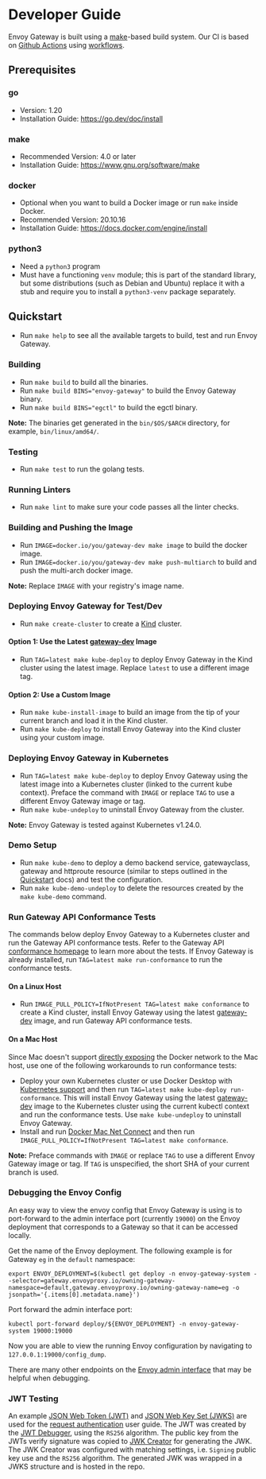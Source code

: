 # Developer Guide

Envoy Gateway is built using a [make][]-based build system. Our CI is based on [Github Actions][] using [workflows][].

## Prerequisites

### go

* Version: 1.20
* Installation Guide: https://go.dev/doc/install

### make

* Recommended Version: 4.0 or later
* Installation Guide: https://www.gnu.org/software/make

### docker

* Optional when you want to build a Docker image or run `make` inside Docker.
* Recommended Version: 20.10.16
* Installation Guide: https://docs.docker.com/engine/install

### python3

* Need a `python3` program
* Must have a functioning `venv` module; this is part of the standard
  library, but some distributions (such as Debian and Ubuntu) replace
  it with a stub and require you to install a `python3-venv` package
  separately.

## Quickstart

* Run `make help` to see all the available targets to build, test and run Envoy Gateway.

### Building

* Run `make build` to build all the binaries.
* Run `make build BINS="envoy-gateway"` to build the Envoy Gateway binary.
* Run `make build BINS="egctl"` to build the egctl binary.

__Note:__ The binaries get generated in the `bin/$OS/$ARCH` directory, for example, `bin/linux/amd64/`.

### Testing

* Run `make test` to run the golang tests.

### Running Linters

* Run `make lint` to make sure your code passes all the linter checks.

### Building and Pushing the Image

* Run `IMAGE=docker.io/you/gateway-dev make image` to build the docker image.
* Run `IMAGE=docker.io/you/gateway-dev make push-multiarch` to build and push the multi-arch docker image.

__Note:__  Replace `IMAGE` with your registry's image name.

### Deploying Envoy Gateway for Test/Dev

* Run `make create-cluster` to create a [Kind][] cluster.

#### Option 1: Use the Latest [gateway-dev][] Image

* Run `TAG=latest make kube-deploy` to deploy Envoy Gateway in the Kind cluster using the latest image. Replace `latest`
  to use a different image tag.

#### Option 2: Use a Custom Image

* Run `make kube-install-image` to build an image from the tip of your current branch and load it in the Kind cluster.
* Run `make kube-deploy` to install Envoy Gateway into the Kind cluster using your custom image.

### Deploying Envoy Gateway in Kubernetes

* Run `TAG=latest make kube-deploy` to deploy Envoy Gateway using the latest image into a Kubernetes cluster (linked to
  the current kube context). Preface the command with `IMAGE` or replace `TAG` to use a different Envoy Gateway image or
  tag.
* Run `make kube-undeploy` to uninstall Envoy Gateway from the cluster.

__Note:__ Envoy Gateway is tested against Kubernetes v1.24.0.

### Demo Setup

* Run `make kube-demo` to deploy a demo backend service, gatewayclass, gateway and httproute resource
(similar to steps outlined in the [Quickstart][] docs) and test the configuration.
* Run `make kube-demo-undeploy` to delete the resources created by the `make kube-demo` command.

### Run Gateway API Conformance Tests

The commands below deploy Envoy Gateway to a Kubernetes cluster and run the Gateway API conformance tests. Refer to the
Gateway API [conformance homepage][] to learn more about the tests. If Envoy Gateway is already installed, run
`TAG=latest make run-conformance` to run the conformance tests.

#### On a Linux Host

* Run `IMAGE_PULL_POLICY=IfNotPresent TAG=latest make conformance` to create a Kind cluster, install Envoy Gateway using the latest [gateway-dev][]
  image, and run Gateway API conformance tests.

#### On a Mac Host

Since Mac doesn't support [directly exposing][] the Docker network to the Mac host, use one of the following
workarounds to run conformance tests:

* Deploy your own Kubernetes cluster or use Docker Desktop with [Kubernetes support][] and then run
  `TAG=latest make kube-deploy run-conformance`. This will install Envoy Gateway using the latest [gateway-dev][] image
  to the Kubernetes cluster using the current kubectl context and run the conformance tests. Use `make kube-undeploy` to
  uninstall Envoy Gateway.
* Install and run [Docker Mac Net Connect][mac_connect] and then run `IMAGE_PULL_POLICY=IfNotPresent TAG=latest make conformance`.

__Note:__  Preface commands with `IMAGE` or replace `TAG` to use a different Envoy Gateway image or tag. If `TAG`
is unspecified, the short SHA of your current branch is used.

### Debugging the Envoy Config

An easy way to view the envoy config that Envoy Gateway is using is to port-forward to the admin interface port
(currently `19000`) on the Envoy deployment that corresponds to a Gateway so that it can be accessed locally.

Get the name of the Envoy deployment. The following example is for Gateway `eg` in the `default` namespace:

```shell
export ENVOY_DEPLOYMENT=$(kubectl get deploy -n envoy-gateway-system --selector=gateway.envoyproxy.io/owning-gateway-namespace=default,gateway.envoyproxy.io/owning-gateway-name=eg -o jsonpath='{.items[0].metadata.name}')
```

Port forward the admin interface port:

```shell
kubectl port-forward deploy/${ENVOY_DEPLOYMENT} -n envoy-gateway-system 19000:19000
```

Now you are able to view the running Envoy configuration by navigating to `127.0.0.1:19000/config_dump`.

There are many other endpoints on the [Envoy admin interface][] that may be helpful when debugging.

### JWT Testing

An example [JSON Web Token (JWT)][jwt] and [JSON Web Key Set (JWKS)][jwks] are used for the [request authentication][]
user guide. The JWT was created by the [JWT Debugger][], using the `RS256` algorithm. The public key from the JWTs
verify signature was copied to [JWK Creator][] for generating the JWK. The JWK Creator was configured with matching
settings, i.e. `Signing` public key use and the `RS256` algorithm. The generated JWK was wrapped in a JWKS structure
and is hosted in the repo.

[Quickstart]: https://github.com/envoyproxy/gateway/blob/main/docs/user/quickstart.md
[make]: https://www.gnu.org/software/make/
[Github Actions]: https://docs.github.com/en/actions
[workflows]: https://github.com/envoyproxy/gateway/tree/main/.github/workflows
[Kind]: https://kind.sigs.k8s.io/
[conformance homepage]: https://gateway-api.sigs.k8s.io/concepts/conformance/
[directly exposing]: https://kind.sigs.k8s.io/docs/user/loadbalancer/
[Kubernetes support]: https://docs.docker.com/desktop/kubernetes/
[gateway-dev]: https://hub.docker.com/r/envoyproxy/gateway-dev/tags
[mac_connect]: https://github.com/chipmk/docker-mac-net-connect
[Envoy admin interface]: https://www.envoyproxy.io/docs/envoy/latest/operations/admin#operations-admin-interface
[jwt]: https://tools.ietf.org/html/rfc7519
[jwks]: https://tools.ietf.org/html/rfc7517
[request authentication]: https://gateway.envoyproxy.io/latest/user/authn.html
[JWT Debugger]: https://jwt.io/
[JWK Creator]: https://russelldavies.github.io/jwk-creator/
